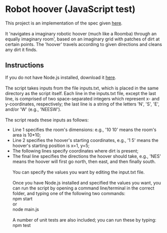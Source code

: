 # Robot hoover (JavaScript test)
This project is an implementation of the spec given [here](https://gist.github.com/DavidJSimpsonEsq/71dcf396a2303ad5edd08690289d016d).<br/><br/>It 'navigates a imaginary robotic hoover (much like a Roomba) through an equally imaginary room', based on an imaginary grid with patches of dirt at certain points. The 'hoover' travels according to given directions and cleans any dirt it finds.
## Instructions
If you do not have Node.js installed, download it [here](https://nodejs.org).<br/><br/>
The script takes inputs from the file inputs.txt, which is placed in the same directory as the script itself. Each line in the inputs.txt file, except the last line, is comprised of two space-separated integers which represent x- and y-coordinates, respectively; the last line is a string of the letters 'N', 'S', 'E', and/or 'W' (e.g., 'NEESW').<br/><br/>The script reads these inputs as follows:<br/>
- Line 1 specifies the room's dimensions: e.g., '10 10' means the room's area is 10*10;
- Line 2 specifies the hoover's starting coordinates, e.g., '1 5' means the hoover's starting position is x=1, y=5;
- The following lines specify coordinates where dirt is present;
- The final line specifies the directions the hoover should take, e.g., 'NES' means the hoover will first go north, then east, and then finally south.<br/><br/>
You can specify the values you want by editing the input.txt file.<br/><br/>
Once you have Node.js installed and specified the values you want, you can run the script by opening a command line/terminal in the correct folder, and typing one of the following two commands:<br/>
npm start<br/>
or<br/>
node main.js<br/><br/>
A number of unit tests are also included; you can run these by typing:<br/>
npm test
